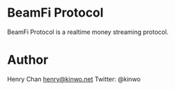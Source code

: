 # BeamFi Protocol

BeamFi Protocol is a realtime money streaming protocol.

# Author

Henry Chan
henry@kinwo.net
Twitter: @kinwo
